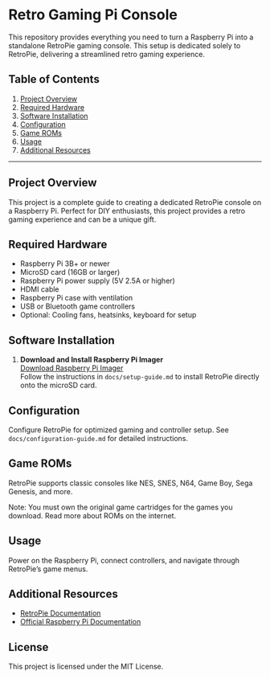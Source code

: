 # Retro Gaming Pi Console

This repository provides everything you need to turn a Raspberry Pi into a standalone RetroPie gaming console. This setup is dedicated solely to RetroPie, delivering a streamlined retro gaming experience.

## Table of Contents
1. [Project Overview](#project-overview)
2. [Required Hardware](#required-hardware)
3. [Software Installation](#software-installation)
4. [Configuration](#configuration)
5. [Game ROMs](#game-roms)
6. [Usage](#usage)
7. [Additional Resources](#additional-resources)

---

## Project Overview
This project is a complete guide to creating a dedicated RetroPie console on a Raspberry Pi. Perfect for DIY enthusiasts, this project provides a retro gaming experience and can be a unique gift.

## Required Hardware
- Raspberry Pi 3B+ or newer
- MicroSD card (16GB or larger)
- Raspberry Pi power supply (5V 2.5A or higher)
- HDMI cable
- Raspberry Pi case with ventilation
- USB or Bluetooth game controllers
- Optional: Cooling fans, heatsinks, keyboard for setup

## Software Installation
1. **Download and Install Raspberry Pi Imager**  
   [Download Raspberry Pi Imager](https://www.raspberrypi.com/software/)  
   Follow the instructions in `docs/setup-guide.md` to install RetroPie directly onto the microSD card.

## Configuration
Configure RetroPie for optimized gaming and controller setup. See `docs/configuration-guide.md` for detailed instructions.

## Game ROMs
RetroPie supports classic consoles like NES, SNES, N64, Game Boy, Sega Genesis, and more.

Note: You must own the original game cartridges for the games you download. Read more about ROMs on the internet.

## Usage
Power on the Raspberry Pi, connect controllers, and navigate through RetroPie’s game menus.

## Additional Resources
- [RetroPie Documentation](https://retropie.org.uk/docs/)
- [Official Raspberry Pi Documentation](https://www.raspberrypi.com/documentation/)

## License
This project is licensed under the MIT License.

